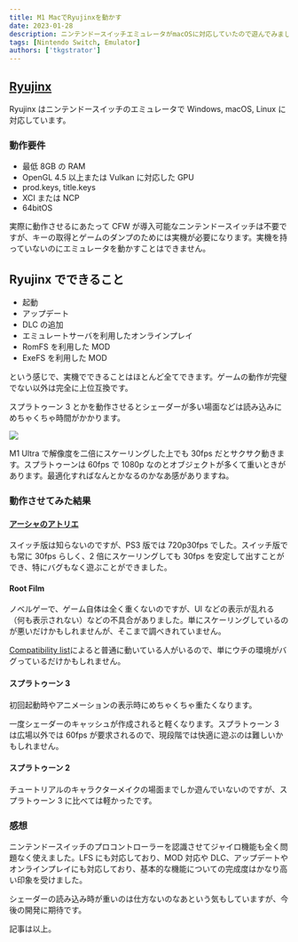 ```yaml
---
title: M1 MacでRyujinxを動かす
date: 2023-01-28
description: ニンテンドースイッチエミュレータがmacOSに対応していたので遊んでみました
tags: [Nintendo Switch, Emulator]
authors: ['tkgstrator']
---
```


## [Ryujinx](https://ryujinx.org/)

Ryujinx はニンテンドースイッチのエミュレータで Windows, macOS, Linux に対応しています。

### 動作要件

- 最低 8GB の RAM
- OpenGL 4.5 以上または Vulkan に対応した GPU
- prod.keys, title.keys
- XCI または NCP
- 64bitOS

実際に動作させるにあたって CFW が導入可能なニンテンドースイッチは不要ですが、キーの取得とゲームのダンプのためには実機が必要になります。実機を持っていないのにエミュレータを動かすことはできません。

## Ryujinx でできること

- 起動
- アップデート
- DLC の追加
- エミュレートサーバを利用したオンラインプレイ
- RomFS を利用した MOD
- ExeFS を利用した MOD

という感じで、実機でできることはほとんど全てできます。ゲームの動作が完璧でない以外は完全に上位互換です。

スプラトゥーン 3 とかを動作させるとシェーダーが多い場面などは読み込みにめちゃくちゃ時間がかかります。

![](https://pbs.twimg.com/media/FnjDL9eaYAA_TC7?format=jpg&name=4096x4096)

M1 Ultra で解像度を二倍にスケーリングした上でも 30fps だとサクサク動きます。スプラトゥーンは 60fps で 1080p なのとオブジェクトが多くて重いときがあります。最適化すればなんとかなるのかなあ感がありますね。

### 動作させてみた結果

#### [アーシャのアトリエ](https://github.com/Ryujinx/Ryujinx-Games-List/issues/1759)

スイッチ版は知らないのですが、PS3 版では 720p30fps でした。スイッチ版でも常に 30fps らしく、2 倍にスケーリングしても 30fps を安定して出すことができ、特にバグもなく遊ぶことができました。

#### Root Film

ノベルゲーで、ゲーム自体は全く重くないのですが、UI などの表示が乱れる（何も表示されない）などの不具合がありました。単にスケーリングしているのが悪いだけかもしれませんが、そこまで調べきれていません。

[Compatibility list](https://github.com/Ryujinx/Ryujinx-Games-List/issues/2301)によると普通に動いている人がいるので、単にウチの環境がバグっているだけかもしれません。

#### スプラトゥーン 3

初回起動時やアニメーションの表示時にめちゃくちゃ重たくなります。

一度シェーダーのキャッシュが作成されると軽くなります。スプラトゥーン 3 は広場以外では 60fps が要求されるので、現段階では快適に遊ぶのは難しいかもしれません。

#### スプラトゥーン 2

チュートリアルのキャラクターメイクの場面までしか遊んでいないのですが、スプラトゥーン 3 に比べては軽かったです。

### 感想

ニンテンドースイッチのプロコントローラーを認識させてジャイロ機能も全く問題なく使えました。LFS にも対応しており、MOD 対応や DLC、アップデートやオンラインプレイにも対応しており、基本的な機能についての完成度はかなり高い印象を受けました。

シェーダーの読み込み時が重いのは仕方ないのなあという気もしていますが、今後の開発に期待です。

記事は以上。
